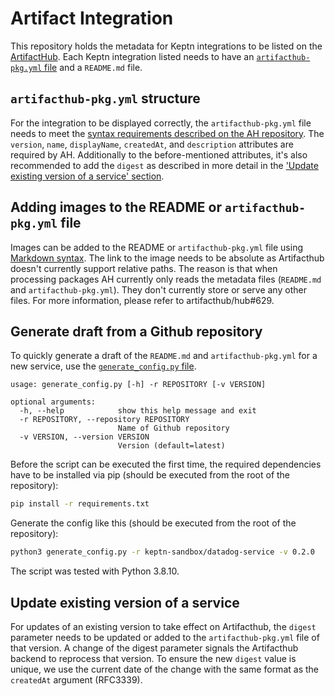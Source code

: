 # Artifact Integration

This repository holds the metadata for Keptn integrations to be listed on the [ArtifactHub](https://artifacthub.io). Each Keptn integration listed needs to have an [`artifacthub-pkg.yml` file](https://github.com/artifacthub/hub/blob/master/docs/metadata/artifacthub-pkg.yml) and a `README.md` file.

## `artifacthub-pkg.yml` structure

For the integration to be displayed correctly, the `artifacthub-pkg.yml` file needs to meet the [syntax requirements described on the AH repository](https://github.com/artifacthub/hub/blob/master/docs/metadata/artifacthub-pkg.yml). The `version`, `name`, `displayName`, `createdAt`, and `description` attributes are required by AH. Additionally to the before-mentioned attributes, it's also recommended to add the `digest` as described in more detail in the ['Update existing version of a service' section](#update-existing-version-of-a-service).

## Adding images to the README or `artifacthub-pkg.yml` file

Images can be added to the README or `artifacthub-pkg.yml` file using [Markdown syntax](https://docs.github.com/en/get-started/writing-on-github/getting-started-with-writing-and-formatting-on-github/basic-writing-and-formatting-syntax#images). The link to the image needs to be absolute as Artifacthub doesn't currently support relative paths. The reason is that when processing packages AH currently only reads the metadata files (`README.md` and `artifacthub-pkg.yml`). They don't currently store or serve any other files. For more information, please refer to artifacthub/hub#629.

## Generate draft from a Github repository

To quickly generate a draft of the `README.md` and `artifacthub-pkg.yml` for a new service, use the [`generate_config.py` file](generate_config.py). 

```
usage: generate_config.py [-h] -r REPOSITORY [-v VERSION]

optional arguments:
  -h, --help            show this help message and exit
  -r REPOSITORY, --repository REPOSITORY
                        Name of Github repository
  -v VERSION, --version VERSION
                        Version (default=latest)
```

Before the script can be executed the first time, the required dependencies have to be installed via pip (should be executed from the root of the repository):

```bash
pip install -r requirements.txt 
```

Generate the config like this (should be executed from the root of the repository):
```bash
python3 generate_config.py -r keptn-sandbox/datadog-service -v 0.2.0
```

The script was tested with Python 3.8.10.


## Update existing version of a service

For updates of an existing version to take effect on Artifacthub, the `digest` parameter needs to be updated or added to the `artifacthub-pkg.yml` file of that version. A change of the digest parameter signals the Artifacthub backend to reprocess that version. To ensure the new `digest` value is unique, we use the current date of the change with the same format as the `createdAt` argument (RFC3339).